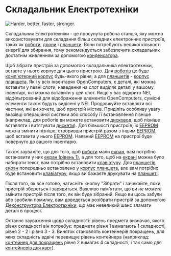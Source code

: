 # Складальник Електротехніки

![Harder, better, faster, stronger.](oredict:oc:assembler)

Складальник Електротехніки - це просунута робоча станція, яку можна використовувати для складання більш складних електронних пристроїв, таких як [роботи](robot.md), [дрони](../item/drone.md) і [планшети](../item/tablet.md). Вони потребують великої кількості енергії для збирання, тому рекомендується забезпечити складальник достатнім живленням за допомогою [конденсатора](capacitor.md).

Щоб зібрати пристрій за допомогою складальника електротехніки, вставте у нього корпус для цього пристрою. Для [роботів](robot.md) це буде [комп'ютерний корпус](case1.md) будь-якого рівня; а для [планшетів](../item/tablet.md) - [корпус планшета](../item/tabletCase1.md). Як і у всіх інвентарях OpenComputers, є деталі, які можна вставити у певні слоти; наведення на слот виділяє деталі у вашому інвентарі, які можна вставити у цей слот. Якщо у вас відкрито NEI, відфільтрований для відображення елементів OpenComputers, сумісні елементи також будуть виділені у NEI. Продовжуйте вставляти всі частини, які ви хочете, щоб пристрій містив. Приділіть особливу увагу вказівці операційної системи або способу її встановлення пізніше (наприклад, для роботів ви можете встановити [дисковод](diskDrive.md), щоб пізніше вставляти і витягувати [дискети](../item/floppy.md)). Для більшості пристроїв, їх [EEPROM](../item/eeprom.md) можна змінити пізніше, створивши пристрій разом з іншим [EEPROM](../item/eeprom.md), щоб вставити у нього [EEPROM](../item/eeprom.md). Наявний [EEPROM](../item/eeprom.md) на пристрої буде повернуто до вашого інвентарю.

Також зауважте, що для того, щоб [роботи](robot.md) мали [екран](screen1.md), вам потрібно встановити у них [екран (рівень 1)](screen1.md), а для того, щоб на [екрані](screen1.md) можна було набирати текст, вам потрібно встановити [клавіатуру](keyboard.md). Для [планшетів](../item/tablet.md) [екран](screen1.md) попередньо встановлено у [корпус планшета](../item/tabletCase1.md), але вам потрібно буде встановити [клавіатуру](keyboard.md), якщо ви бажаєте друкувати на [планшеті](../item/tablet.md).

Після того, як все готово, натисніть кнопку "Зібрати" і зачекайте, поки пристрій збереться і зарядиться. Важливо пам'ятати, що ви *не можете* змінити пристрій після того, як він буде зібраний. Якщо ви щось забули або зробили помилку, вам доведеться розібрати пристрій за допомогою [Деконструктора Електротехніки](disassembler.md), що має невеликий шанс зламати деталі в процесі.

Останнє зауваження щодо складності: рівень предмета визначає, якого рівня складності він потребує: предмети рівня 1 вимагають 1 складності, рівня 2 - 2 і рівня 3 - 3. Виняток становлять контейнерів покращень, для яких складність вдвічі перевищує рівень контейнера (наприклад: [контейнер для покращень](../item/upgradeContainer1.md) рівня 2 вимагає 4 складності, і так само для [контейнерів для карт](../item/cardContainer1.md)).
